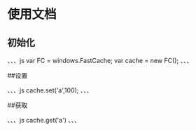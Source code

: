 # 使用文档

## 初始化

、、、js
var FC = windows.FastCache;
var cache = new FC();
、、、

##设置

、、、js
cache.set('a',100);
、、、

##获取

、、、js
cache.get('a')
、、、